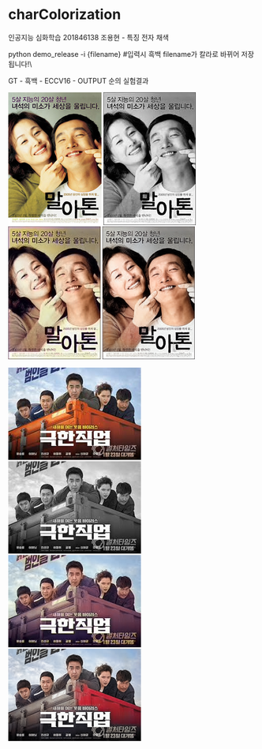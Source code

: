 # charColorization
인공지능 심화학습 201846138 조용현 - 특징 전자 채색

python demo_release -i {filename} #입력시 흑백 filename가 칼라로 바뀌어 저장됩니다!\

GT - 흑백 - ECCV16 - OUTPUT 순의 실험결과



![Alt text](1-Original.jpg)
![Alt text](1-Gray.jpg)
![Alt text](1-ECCV16.png)
![Alt text](1-Output.png)

![Alt text](2-Original.jpeg)
![Alt text](2-Gray.jpg)
![Alt text](2-ECCV16.png)
![Alt text](2-Output.png)
